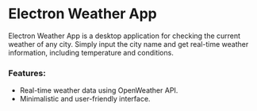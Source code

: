 # Electron Weather App

Electron Weather App is a desktop application for checking the current weather of any city. Simply input the city name and get real-time weather information, including temperature and conditions.

### Features:
- Real-time weather data using OpenWeather API.
- Minimalistic and user-friendly interface.
